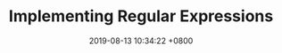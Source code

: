 ---
layout: post
title:  "Implementing Regular Expressions"
date:   2019-08-13 10:34:22 +0800
categories: tools
---